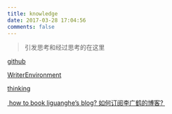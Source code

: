 ```yaml
---
title: knowledge
date: 2017-03-28 17:04:56
comments: false
---
```


> 引发思考和经过思考的在这里

[github][1]

[WriterEnvironment][2]

[thinking][3]

[ how to book liguanghe’s blog? 如何订阅李广鹤的博客? ][4]

[1]:	https://13416136446.github.io/categories/github/
[2]:	https://13416136446.github.io/categories/WriterEnvironment/
[3]:	https://13416136446.github.io/categories/thinking/
[4]:	http://13416136446.github.io./2017/04/07/RSS/